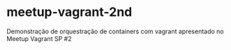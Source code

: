 # meetup-vagrant-2nd
Demonstração de orquestração de containers com vagrant apresentado no Meetup Vagrant SP #2

